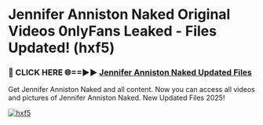 # Jennifer Anniston Naked Original Videos 0nlyFans Leaked - Files Updated! (hxf5)

<h3>🔴 CLICK HERE 🌐==►► <a href="https://tinyurl.com/yckcrads" rel="nofollow">Jennifer Anniston Naked Updated Files</a></h3>

Get Jennifer Anniston Naked and all content. Now you can access all videos and pictures of Jennifer Anniston Naked. New Updated Files 2025!

[![hxf5](https://i.imgur.com/hpKpOFt.gif)](https://tinyurl.com/yckcrads)
